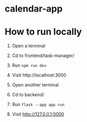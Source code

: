 # calendar-app

# How to run locally

1. Open a terminal
2. Cd to frontend/task-manager/
3. Run `npm run dev`
4. Visit http://localhost:3000

5. Open another terminal
6. Cd to backend/
7. Run `flask --app app run`
8. Visit http://127.0.0.1:5000